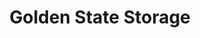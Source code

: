 ---
title: "Golden State Storage"
url: /north-hills/golden-state-storage-sepulveda-boulevard/
shop: Mieten
---
